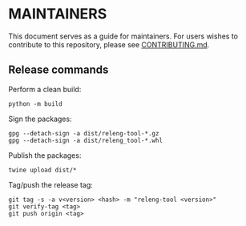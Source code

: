 # MAINTAINERS

This document serves as a guide for maintainers. For users wishes to contribute
to this repository, please see [CONTRIBUTING.md](CONTRIBUTING.md).

## Release commands

Perform a clean build:

```shell-session
python -m build
```

Sign the packages:

```shell-session
gpg --detach-sign -a dist/releng-tool-*.gz
gpg --detach-sign -a dist/releng_tool-*.whl
```

Publish the packages:

```shell-session
twine upload dist/*
```

Tag/push the release tag:

```shell-session
git tag -s -a v<version> <hash> -m "releng-tool <version>"
git verify-tag <tag>
git push origin <tag>
```

